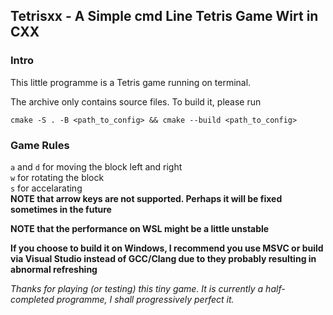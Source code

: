 ## Tetrisxx - A Simple cmd Line Tetris Game Wirt in CXX

### Intro
This little programme is a Tetris game running on terminal.   

The archive only contains source files. To build it, please run   

```cmake -S . -B <path_to_config> && cmake --build <path_to_config>```     

### Game Rules

`a` and `d` for moving the block left and right     
`w` for rotating the block     
`s` for accelarating     
**NOTE that arrow keys are not supported. Perhaps it will be fixed sometimes in the future**     

**NOTE that the performance on WSL might be a little unstable**     

**If you choose to build it on Windows, I recommend you use MSVC or build via Visual Studio instead of GCC/Clang due to they probably resulting in abnormal refreshing**

*Thanks for playing (or testing) this tiny game. It is currently a half-completed programme, I shall progressively perfect it.*
